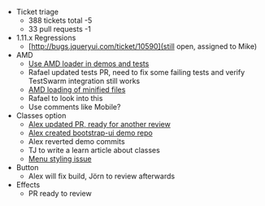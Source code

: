* Ticket triage
  * 388 tickets total -5
  * 33 pull requests -1
* 1.11.x Regressions
  * [http://bugs.jqueryui.com/ticket/10590](still open, assigned to Mike)
* AMD
  * [Use AMD loader in demos and tests](http://bugs.jqueryui.com/ticket/10119)
  * Rafael updated tests PR, need to fix some failing tests and verify TestSwarm integration still works
  * [AMD loading of minified files](http://bugs.jqueryui.com/ticket/10674)
  * Rafael to look into this
  * Use comments like Mobile?
* Classes option
  * [Alex updated PR, ready for another review](https://github.com/jquery/jquery-ui/pull/1369)
  * [Alex created bootstrap-ui demo repo](https://github.com/arschmitz/jqueryui-bootstrap-adapter)
  * Alex reverted demo commits
  * TJ to write a learn article about classes
  * [Menu styling issue](https://github.com/arschmitz/jqueryui-bootstrap-adapter/issues/1)
* Button
  * Alex will fix build, Jörn to review afterwards
* Effects
  * PR ready to review

